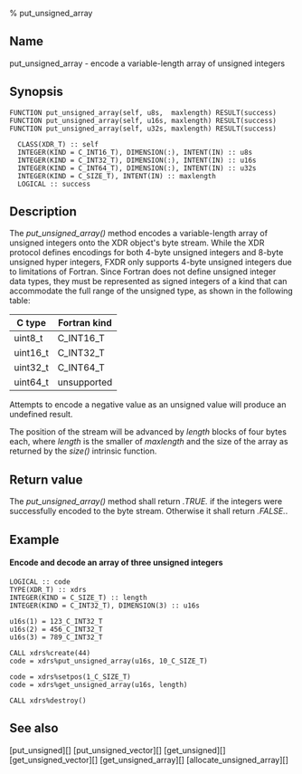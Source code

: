 % put_unsigned_array


Name
----

put_unsigned_array - encode a variable-length array of unsigned integers


Synopsis
--------

~~~{.synopsis}
FUNCTION put_unsigned_array(self, u8s,  maxlength) RESULT(success)
FUNCTION put_unsigned_array(self, u16s, maxlength) RESULT(success)
FUNCTION put_unsigned_array(self, u32s, maxlength) RESULT(success)

  CLASS(XDR_T) :: self
  INTEGER(KIND = C_INT16_T), DIMENSION(:), INTENT(IN) :: u8s
  INTEGER(KIND = C_INT32_T), DIMENSION(:), INTENT(IN) :: u16s
  INTEGER(KIND = C_INT64_T), DIMENSION(:), INTENT(IN) :: u32s
  INTEGER(KIND = C_SIZE_T), INTENT(IN) :: maxlength
  LOGICAL :: success
~~~


Description
-----------

The *put_unsigned_array()* method encodes a variable-length array of unsigned
integers onto the XDR object's byte stream.  While the XDR protocol defines
encodings for both 4-byte unsigned integers and 8-byte unsigned hyper integers,
FXDR only supports 4-byte unsigned integers due to limitations of Fortran.
Since Fortran does not define unsigned integer data types, they must be
represented as signed integers of a kind that can accommodate the full range of
the unsigned type, as shown in the following table:

C type   | Fortran kind
---------|-------------
uint8_t  |    C_INT16_T
uint16_t |    C_INT32_T
uint32_t |    C_INT64_T
uint64_t |  unsupported

Attempts to encode a negative value as an unsigned value will produce an
undefined result.

The position of the stream will be advanced by _length_ blocks of four bytes
each, where _length_ is the smaller of *maxlength* and the size of the array as
returned by the *size()* intrinsic function.

Return value
------------

The *put_unsigned_array()* method shall return *.TRUE.* if the integers were
successfully encoded to the byte stream.  Otherwise it shall return *.FALSE.*.


Example
-------

#### Encode and decode an array of three unsigned integers

~~~{.example}
LOGICAL :: code
TYPE(XDR_T) :: xdrs
INTEGER(KIND = C_SIZE_T) :: length
INTEGER(KIND = C_INT32_T), DIMENSION(3) :: u16s

u16s(1) = 123_C_INT32_T
u16s(2) = 456_C_INT32_T
u16s(3) = 789_C_INT32_T

CALL xdrs%create(44)
code = xdrs%put_unsigned_array(u16s, 10_C_SIZE_T)

code = xdrs%setpos(1_C_SIZE_T)
code = xdrs%get_unsigned_array(u16s, length)

CALL xdrs%destroy()
~~~


See also
--------

[put_unsigned][]
[put_unsigned_vector][]
[get_unsigned][]
[get_unsigned_vector][]
[get_unsigned_array][]
[allocate_unsigned_array][]
